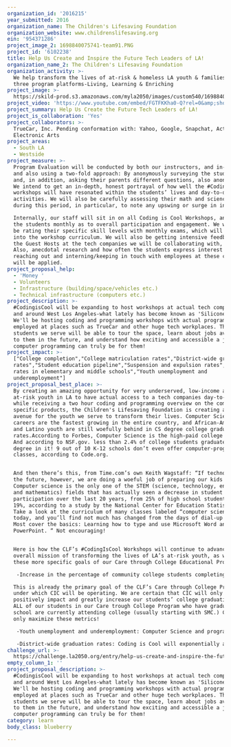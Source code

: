 ```yaml
---
organization_id: '2016215'
year_submitted: 2016
organization_name: The Children's Lifesaving Foundation
organization_website: www.childrenslifesaving.org
ein: '954371286'
project_image_2: 1698840075741-team91.PNG
project_id: '6102238'
title: Help Us Create and Inspire the Future Tech Leaders of LA!
organization_name_2: The Children's Lifesaving Foundation
organization_activity: >-
  We help transform the lives of at-risk & homeless LA youth & families through
  three program platforms-Living, Learning & Enriching
project_image: >-
  https://skild-prod.s3.amazonaws.com/myla2050/images/custom540/1698840075741-team91.PNG
project_video: 'https://www.youtube.com/embed/FGTFKKha0-Q?rel=0&amp;showinfo=0'
project_summary: Help Us Create the Future Tech Leaders of LA!
project_is_collaboration: 'Yes'
project_collaborators: >-
  TrueCar, Inc. Pending conformation with: Yahoo, Google, Snapchat, Activation,
  Electronic Arts
project_areas:
  - South LA
  - Westside
project_measure: >-
  Program Evaluation will be conducted by both our instructors, and in-house,
  and also using a two-fold approach: By anonymously surveying the students,
  and, in addition, asking their parents different questions, also anonymously.
  We intend to get an in-depth, honest portrayal of how well the #CodingisCool
  workshops will have resonated within the students’ lives and day-to-day
  activities. We will also be carefully assessing their math and science grades
  during this period, in particular, to note any upswing or surge in interest. 

  Internally, our staff will sit in on all Coding is Cool Workshops, and survey
  the students monthly as to overall participation and engagement. We will also
  be rating their specific skill levels with monthly exams, which will be built
  into the workshop curriculum. We will also be getting intensive feedback from
  the Guest Hosts at the tech companies we will be collaborating with, as well.
  Also, anecdotal research and how often the students express interest in
  reaching out and interning/keeping in touch with employees at these companies
  will be applied.
project_proposal_help:
  - 'Money '
  - Volunteers
  - Infrastructure (building/space/vehicles etc.)
  - Technical infrastructure (computers etc.)
project_description: >-
  #CodingisCool will be expanding to host workshops at actual tech companies in
  and around West Los Angeles-what lately has become known as 'Silicone Beach.'
  We'll be hosting coding and programming workshops with actual programmers
  employed at places such as TrueCar and other huge tech workplaces. The
  students we serve will be able to tour the space, learn about jobs available
  to them in the future, and understand how exciting and accessible a job in
  computer programming can truly be for them!
project_impact: >-
  ["College completion","College matriculation rates","District-wide graduation
  rates","Student education pipeline","Suspension and expulsion rates","Truancy
  rates in elementary and middle schools","Youth unemployment and
  underemployment"]
project_proposal_best_place: >-
  By creating an amazing opportunity for very underserved, low-income and
  at-risk youth in LA to have actual access to a tech companies day-to-day,
  while receiving a two hour coding and programming overview on the company's
  specific products, the Children's Lifesaving Foundation is creating a further
  avenue for the youth we serve to transform their lives. Computer Science
  careers are the fastest growing in the entire country, and African-American
  and Latino youth are still woefully behind in CS degree college graduation
  rates.According to Forbes, Computer Science is the high-paid college degree.
  And according to NSF.gov. less than 2.4% of college students graduate with a
  degree in it! 9 out of 10 K-12 schools don’t even offer computer-programming
  classes, according to Code.org. 


  And then there’s this, from Time.com’s own Keith Wagstaff: “If technology is
  the future, however, we are doing a woeful job of preparing our kids for it.
  Computer science is the only one of the STEM (science, technology, engineering
  and mathematics) fields that has actually seen a decrease in student
  participation over the last 20 years, from 25% of high school students to only
  19%, according to a study by the National Center for Education Statistics.
  Take a look at the curriculum of many classes labeled “computer science”
  today, and you’ll find not much has changed from the days of dial-up modems.
  Most cover the basics: Learning how to type and use Microsoft Word and
  PowerPoint. “ Not encouraging!


  Here is how the CLF’s #CodingIsCool Workshops will continue to advance our
  overall mission of transforming the lives of LA’s at-risk youth, as well as
  these more specific goals of our Care through College Educational Program:

   -Increase in the percentage of community college students completing a certificate, degree, or transfer-related program in six years AND  College matriculation rates: 

  This is already the primary goal of the CLF’s Care through College Program,
  under which CIC will be operating. We are certain that CIC will only further,
  positively impact and greatly increase our students’ college graduation rates.
  ALL of our students in our Care trough College Program who have graduated high
  school are currently attending college (usually starting with SMC.) CIC will
  only maximize these metrics!

   -Youth unemployment and underemployment: Computer Science and programming, being able to build and create a killer app or computer game- this is the future career for young adults, and will impact any job or career in a positive way. (And did you know that skilled high school coders and computer engineer interns have earned over $5,000 per month?) Coding is Cool will not help them get “a” job, but get “the” job of the future in LA, if they want it. CIC will  offer them an unparalled and very competitive edge. 

   -District-wide graduation rates: Coding is Cool will exponentially amp up our students’ creativity, specific CS curiosity and STEM-based, academic skills.
challenge_url: >-
  https://challenge.la2050.org/entry/help-us-create-and-inspire-the-future-tech-leaders-of-la!
empty_column_1: ''
project_proposal_description: >-
  #CodingisCool will be expanding to host workshops at actual tech companies in
  and around West Los Angeles-what lately has become known as 'Silicone Beach.'
  We'll be hosting coding and programming workshops with actual programmers
  employed at places such as TrueCar and other huge tech workplaces. The
  students we serve will be able to tour the space, learn about jobs available
  to them in the future, and understand how exciting and accessible a job in
  computer programming can truly be for them!
category: learn
body_class: blueberry

---
```

